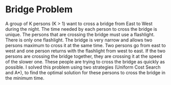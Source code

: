 # Bridge Problem

A group of K persons (K > 1) want to cross a bridge from East to West during the night. The time needed by each person to cross the bridge is unique. The persons that are crossing the bridge must use a flashlight. There is only one flashlight. The bridge is very narrow and allows two persons maximum to cross it at the same time. Two persons go from east to west and one person returns with the flashlight from west to east. If the two persons are crossing the bridge together, they are crossing it at the speed of the slower one. These people are trying to cross the bridge as quickly as possible.
I solved this problem using two strategies (Uniform Cost Search and A*), to find the optimal solution for these persons to cross the bridge in the minimum time.
